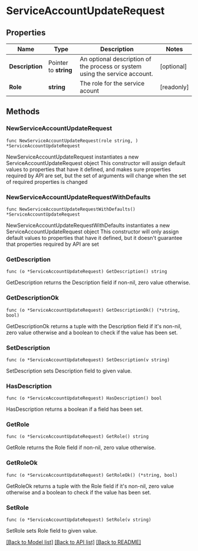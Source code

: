 # ServiceAccountUpdateRequest

## Properties

Name | Type | Description | Notes
------------ | ------------- | ------------- | -------------
**Description** | Pointer to **string** | An optional description of the process or system using the service account. | [optional] 
**Role** | **string** | The role for the service acount | [readonly] 

## Methods

### NewServiceAccountUpdateRequest

`func NewServiceAccountUpdateRequest(role string, ) *ServiceAccountUpdateRequest`

NewServiceAccountUpdateRequest instantiates a new ServiceAccountUpdateRequest object
This constructor will assign default values to properties that have it defined,
and makes sure properties required by API are set, but the set of arguments
will change when the set of required properties is changed

### NewServiceAccountUpdateRequestWithDefaults

`func NewServiceAccountUpdateRequestWithDefaults() *ServiceAccountUpdateRequest`

NewServiceAccountUpdateRequestWithDefaults instantiates a new ServiceAccountUpdateRequest object
This constructor will only assign default values to properties that have it defined,
but it doesn't guarantee that properties required by API are set

### GetDescription

`func (o *ServiceAccountUpdateRequest) GetDescription() string`

GetDescription returns the Description field if non-nil, zero value otherwise.

### GetDescriptionOk

`func (o *ServiceAccountUpdateRequest) GetDescriptionOk() (*string, bool)`

GetDescriptionOk returns a tuple with the Description field if it's non-nil, zero value otherwise
and a boolean to check if the value has been set.

### SetDescription

`func (o *ServiceAccountUpdateRequest) SetDescription(v string)`

SetDescription sets Description field to given value.

### HasDescription

`func (o *ServiceAccountUpdateRequest) HasDescription() bool`

HasDescription returns a boolean if a field has been set.

### GetRole

`func (o *ServiceAccountUpdateRequest) GetRole() string`

GetRole returns the Role field if non-nil, zero value otherwise.

### GetRoleOk

`func (o *ServiceAccountUpdateRequest) GetRoleOk() (*string, bool)`

GetRoleOk returns a tuple with the Role field if it's non-nil, zero value otherwise
and a boolean to check if the value has been set.

### SetRole

`func (o *ServiceAccountUpdateRequest) SetRole(v string)`

SetRole sets Role field to given value.



[[Back to Model list]](../README.md#documentation-for-models) [[Back to API list]](../README.md#documentation-for-api-endpoints) [[Back to README]](../README.md)


